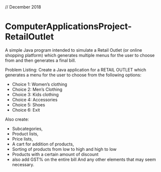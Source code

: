 // December 2018


# ComputerApplicationsProject-RetailOutlet
A simple Java program intended to simulate a Retail Outlet (or online shopping platform) which generates multiple menus for the user to choose from and then generates a final bill.


Problem Listing:
Create a Java application for a RETAIL OUTLET which generates a menu for the user to choose from the following options:
- Choice 1: Women’s clothing
- Choice 2: Men’s Clothing
- Choice 3: Kids clothing 
- Choice 4: Accessories 
- Choice 5: Shoes
- Choice 6: Exit


Also create:


- Subcategories,
- Product lists,
- Price lists,
- A cart for addition of products,
- Sorting of products from low to high and high to low
- Products with a certain amount of discount
- also add GST% on the entire bill
And any other elements that may seem necessary.
